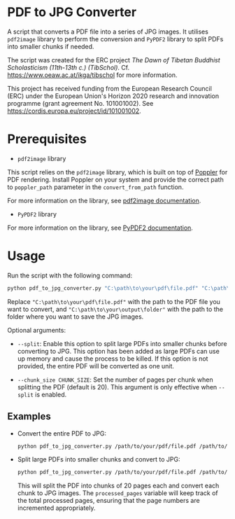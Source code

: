 # PDF to JPG Converter

A script that converts a PDF file into a series of JPG images. It utilises `pdf2image` library to perform the conversion and `PyPDF2` library to split PDFs into smaller chunks if needed.

The script was created for the ERC project *The Dawn of Tibetan Buddhist Scholasticism (11th-13th c.) (TibSchol)*. Cf. https://www.oeaw.ac.at/ikga/tibschol for more information.

This project has received funding from the European Research Council (ERC) under the European Union's Horizon 2020 research and innovation programme (grant agreement No. 101001002). See https://cordis.europa.eu/project/id/101001002.

# Prerequisites

- `pdf2image` library

This script relies on the `pdf2image` library, which is built on top of [Poppler](https://github.com/oschwartz10612/poppler-windows/releases/) for PDF rendering. Install Poppler on your system and provide the correct path to `poppler_path` parameter in the `convert_from_path` function.

For more information on the library, see [pdf2image documentation](https://github.com/Belval/pdf2image).

- `PyPDF2` library

For more information on the library, see [PyPDF2 documentation](https://github.com/mstamy2/PyPDF2).

# Usage

Run the script with the following command:

   ```bash
   python pdf_to_jpg_converter.py "C:\path\to\your\pdf\file.pdf" "C:\path\to\your\output\folder" [--split] [--chunk_size CHUNK_SIZE]
   ```

   Replace `"C:\path\to\your\pdf\file.pdf"` with the path to the PDF file you want to convert, and `"C:\path\to\your\output\folder"` with the path to the folder where you want to save the JPG images.

   Optional arguments:

   - `--split`: Enable this option to split large PDFs into smaller chunks before converting to JPG. This option has been added as large PDFs can use up memory and cause the process to be killed. If this option is not provided, the entire PDF will be converted as one unit.

   - `--chunk_size CHUNK_SIZE`: Set the number of pages per chunk when splitting the PDF (default is 20). This argument is only effective when `--split` is enabled.

## Examples

- Convert the entire PDF to JPG:

   ```bash
   python pdf_to_jpg_converter.py /path/to/your/pdf/file.pdf /path/to/output/folder
   ```

- Split large PDFs into smaller chunks and convert to JPG:

   ```bash
   python pdf_to_jpg_converter.py /path/to/your/pdf/file.pdf /path/to/output/folder --split --chunk_size 20
   ```

   This will split the PDF into chunks of 20 pages each and convert each chunk to JPG images. The `processed_pages` variable will keep track of the total processed pages, ensuring that the page numbers are incremented appropriately. 

